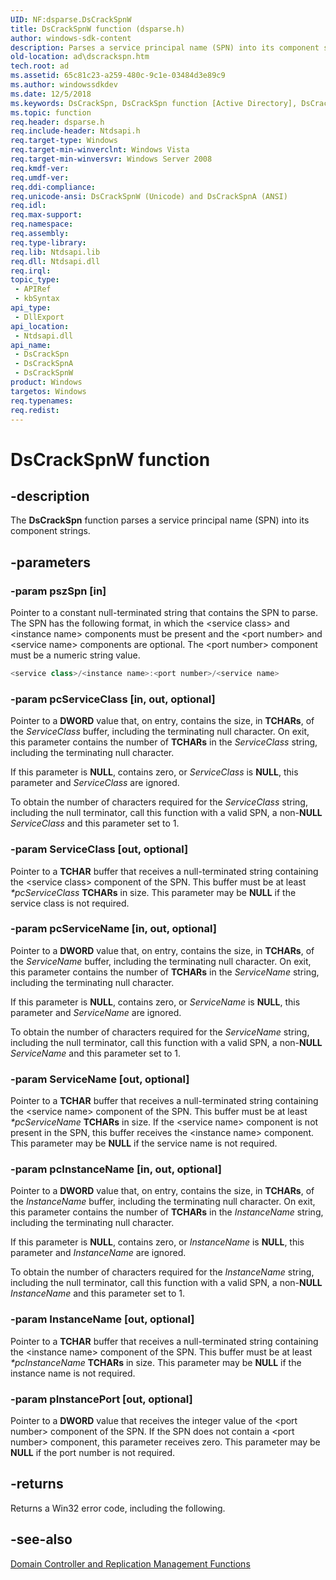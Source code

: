 ```yaml
---
UID: NF:dsparse.DsCrackSpnW
title: DsCrackSpnW function (dsparse.h)
author: windows-sdk-content
description: Parses a service principal name (SPN) into its component strings.
old-location: ad\dscrackspn.htm
tech.root: ad
ms.assetid: 65c81c23-a259-480c-9c1e-03484d3e89c9
ms.author: windowssdkdev
ms.date: 12/5/2018
ms.keywords: DsCrackSpn, DsCrackSpn function [Active Directory], DsCrackSpnA, DsCrackSpnW, _glines_dscrackspn, ad.dscrackspn, dsparse/DsCrackSpn, dsparse/DsCrackSpnA, dsparse/DsCrackSpnW
ms.topic: function
req.header: dsparse.h
req.include-header: Ntdsapi.h
req.target-type: Windows
req.target-min-winverclnt: Windows Vista
req.target-min-winversvr: Windows Server 2008
req.kmdf-ver: 
req.umdf-ver: 
req.ddi-compliance: 
req.unicode-ansi: DsCrackSpnW (Unicode) and DsCrackSpnA (ANSI)
req.idl: 
req.max-support: 
req.namespace: 
req.assembly: 
req.type-library: 
req.lib: Ntdsapi.lib
req.dll: Ntdsapi.dll
req.irql: 
topic_type:
 - APIRef
 - kbSyntax
api_type:
 - DllExport
api_location:
 - Ntdsapi.dll
api_name:
 - DsCrackSpn
 - DsCrackSpnA
 - DsCrackSpnW
product: Windows
targetos: Windows
req.typenames: 
req.redist: 
---
```


# DsCrackSpnW function


## -description


The <b>DsCrackSpn</b> function parses a service principal name (SPN) into its component strings.


## -parameters




### -param pszSpn [in]

Pointer to a constant null-terminated string that contains the SPN to parse. The SPN has the following format, in which the &lt;service class&gt; and &lt;instance name&gt; components must be present and the &lt;port number&gt; and &lt;service name&gt; components are optional. The &lt;port number&gt; component must be a numeric string value.


```cpp
<service class>/<instance name>:<port number>/<service name>
```



### -param pcServiceClass [in, out, optional]

Pointer to a <b>DWORD</b> value that, on entry, contains the size, in <b>TCHARs</b>, of the <i>ServiceClass</i> buffer, including the terminating null character. On exit, this parameter contains the number of <b>TCHARs</b> in the <i>ServiceClass</i> string, including the terminating null character.

If this parameter is <b>NULL</b>, contains zero, or <i>ServiceClass</i> is <b>NULL</b>, this parameter and  <i>ServiceClass</i> are ignored.

To obtain the number of characters required for the <i>ServiceClass</i> string, including the null terminator, call this function with a valid SPN, a non-<b>NULL</b> <i>ServiceClass</i> and this parameter set to 1.


### -param ServiceClass [out, optional]

Pointer to a <b>TCHAR</b> buffer that receives a null-terminated string containing the &lt;service class&gt; component of the SPN. This buffer must be at least <i>*pcServiceClass </i><b>TCHARs</b> in size. This parameter may be  <b>NULL</b> if the service class is not required.


### -param pcServiceName [in, out, optional]

Pointer to a <b>DWORD</b> value that, on entry, contains the size, in <b>TCHARs</b>, of the <i>ServiceName</i> buffer, including the terminating null character. On exit, this parameter contains the number of <b>TCHARs</b> in the <i>ServiceName</i> string, including the terminating null character.

If this parameter is <b>NULL</b>, contains zero, or <i>ServiceName</i> is <b>NULL</b>, this parameter and  <i>ServiceName</i> are ignored.

To obtain the number of characters required for the <i>ServiceName</i> string, including the null terminator, call this function with a valid SPN, a non-<b>NULL</b> <i>ServiceName</i> and this parameter set to 1.


### -param ServiceName [out, optional]

Pointer to a <b>TCHAR</b> buffer that receives a null-terminated string containing the &lt;service name&gt; component of the SPN. This buffer must be at least <i>*pcServiceName </i><b>TCHARs</b> in size. If the &lt;service name&gt; component is not present in the SPN, this buffer  receives the &lt;instance name&gt; component. This parameter may be <b>NULL</b> if the service name is not required.


### -param pcInstanceName [in, out, optional]

Pointer to a <b>DWORD</b> value that, on entry, contains the size, in <b>TCHARs</b>, of the <i>InstanceName</i> buffer, including the terminating null character. On exit, this parameter contains the number of <b>TCHARs</b> in the <i>InstanceName</i> string, including the terminating null character.

If this parameter is <b>NULL</b>, contains zero, or <i>InstanceName</i> is <b>NULL</b>, this parameter and <i>InstanceName</i> are ignored.

To obtain the number of characters required for the <i>InstanceName</i> string, including the null terminator, call this function with a valid SPN, a non-<b>NULL</b> <i>InstanceName</i> and this parameter set to 1.


### -param InstanceName [out, optional]

Pointer to a <b>TCHAR</b> buffer that receives a null-terminated string containing the &lt;instance name&gt; component of the SPN. This buffer must be at least <i>*pcInstanceName </i> <b>TCHARs</b> in size. This parameter may be  <b>NULL</b> if the instance name is not required.


### -param pInstancePort [out, optional]

Pointer to a <b>DWORD</b> value that receives the integer value of the &lt;port number&gt; component of the SPN. If the SPN does not contain a &lt;port number&gt; component, this parameter receives zero. This parameter may be  <b>NULL</b> if the port number is not required.


## -returns



Returns a Win32 error code, including the following.




## -see-also




<a href="https://msdn.microsoft.com/a92783c2-ffb8-473e-8484-1c05ca5453ff">Domain Controller and Replication Management Functions</a>
 

 

